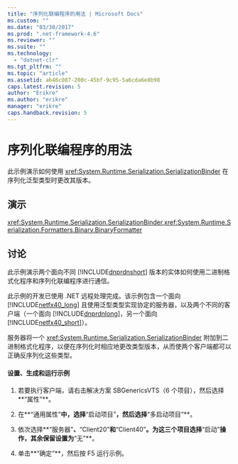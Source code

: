 ```yaml
---
title: "序列化联编程序的用法 | Microsoft Docs"
ms.custom: ""
ms.date: "03/30/2017"
ms.prod: ".net-framework-4.6"
ms.reviewer: ""
ms.suite: ""
ms.technology: 
  - "dotnet-clr"
ms.tgt_pltfrm: ""
ms.topic: "article"
ms.assetid: ab46c087-200c-45bf-9c95-5a6cda6e8b98
caps.latest.revision: 5
author: "Erikre"
ms.author: "erikre"
manager: "erikre"
caps.handback.revision: 5
---
```

# 序列化联编程序的用法
此示例演示如何使用 <xref:System.Runtime.Serialization.SerializationBinder> 在序列化泛型类型时更改其版本。  
  
## 演示  
 <xref:System.Runtime.Serialization.SerializationBinder>,<xref:System.Runtime.Serialization.Formatters.Binary.BinaryFormatter>  
  
## 讨论  
 此示例演示两个面向不同 [!INCLUDE[dnprdnshort](../../../../includes/dnprdnshort-md.md)] 版本的实体如何使用二进制格式化程序和序列化联编程序进行通信。  
  
 此示例的开发已使用 .NET 远程处理完成。该示例包含一个面向 [!INCLUDE[netfx40_long](../../../../includes/netfx40-long-md.md)] 且使用泛型类型实现协定的服务器，以及两个不同的客户端（一个面向 [!INCLUDE[dnprdnlong](../../../../includes/dnprdnlong-md.md)]，另一个面向 [!INCLUDE[netfx40_short](../../../../includes/netfx40-short-md.md)]）。  
  
 服务器将一个 <xref:System.Runtime.Serialization.SerializationBinder> 附加到二进制格式化程序，以便在序列化时相应地更改类型版本，从而使两个客户端都可以正确反序列化这些类型。  
  
#### 设置、生成和运行示例  
  
1.  若要执行客户端，请右击解决方案 SBGenericsVTS（6 个项目），然后选择**“属性”**。  
  
2.  在**“通用属性”**中，选择**“启动项目”**，然后选择**“多启动项目”**。  
  
3.  依次选择**“服务器”**、**“Client20”**和**“Client40”**。为这三个项目选择**“启动”**操作，其余保留设置为**“无”**。  
  
4.  单击**“确定”**，然后按 F5 运行示例。